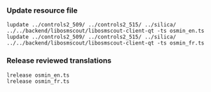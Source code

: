 ### Update resource file

    lupdate ../controls2_509/ ../controls2_515/ ../silica/ ../../backend/libosmscout/libosmscout-client-qt -ts osmin_en.ts
    lupdate ../controls2_509/ ../controls2_515/ ../silica/ ../../backend/libosmscout/libosmscout-client-qt -ts osmin_fr.ts

### Release reviewed translations

    lrelease osmin_en.ts
    lrelease osmin_fr.ts
